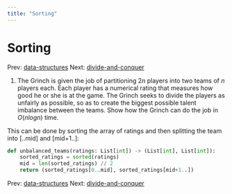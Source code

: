 ```yaml
---
title: "Sorting"
---
```


# Sorting

Prev: [data-structures](data-structures.md)
Next: [divide-and-conquer](divide-and-conquer.md)

1. The Grinch is given the job of partitioning $2n$ players into two teams of $n$
players each. Each player has a numerical rating that measures how good he or
she is at the game. The Grinch seeks to divide the players as unfairly as possible,
so as to create the biggest possible talent imbalance between the teams. Show
how the Grinch can do the job in $O(n log n)$ time.

This can be done by sorting the array of ratings and then splitting the team into [..mid] and [mid+1..]:

```python
def unbalanced_teams(ratings: List[int]) -> (List[int], List[int]):
    sorted_ratings = sorted(ratings)
    mid = len(sorted_ratings) // 2
    return (sorted_ratings[0..mid], sorted_ratings[mid+1..])
```

Prev: [data-structures](data-structures.md)
Next: [divide-and-conquer](divide-and-conquer.md)

